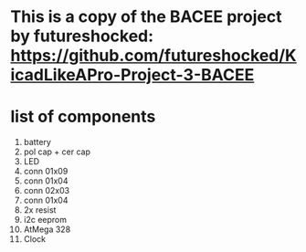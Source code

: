 # This is a copy of the BACEE project by futureshocked: https://github.com/futureshocked/KicadLikeAPro-Project-3-BACEE


# list of components
1. battery
2. pol cap + cer cap
3. LED
4. conn 01x09
5. conn 01x04
6. conn 02x03
7. conn 01x04
8. 2x resist
9. i2c eeprom
10. AtMega 328
11. Clock

